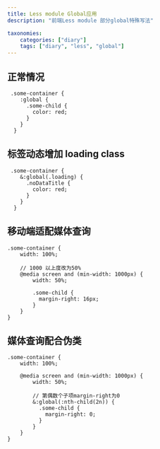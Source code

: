 ```yaml
---
title: Less module Global应用
description: "前端Less module 部分global特殊写法"

taxonomies:
    categories: ["diary"]
    tags: ["diary", "less", "global"]
---
```


## 正常情况

```less
 .some-container {
    :global {
      .some-child {
        color: red;
      }
    }
  }
```

## 标签动态增加 loading class

<div class="some-container loading">

```less
 .some-container {
    &:global(.loading) {
      .noDataTitle {
        color: red;
      }
    }
  }
```

## 移动端适配媒体查询

```less
.some-container {
    width: 100%;

    // 1000 以上度改为50%
    @media screen and (min-width: 1000px) {
        width: 50%;

        .some-child {
          margin-right: 16px;
        }
    }
}
```

## 媒体查询配合伪类

```less
.some-container {
    width: 100%;

    @media screen and (min-width: 1000px) {
        width: 50%;

        // 第偶数个子项margin-right为0
        &:global(:nth-child(2n)) {
          .some-child {
            margin-right: 0;
          }
        }
    }
}
```

